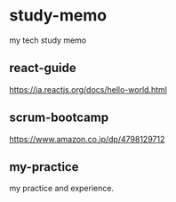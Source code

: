 # study-memo

my tech study memo

## react-guide

<https://ja.reactjs.org/docs/hello-world.html>

## scrum-bootcamp

<https://www.amazon.co.jp/dp/4798129712>

## my-practice

my practice and experience.
